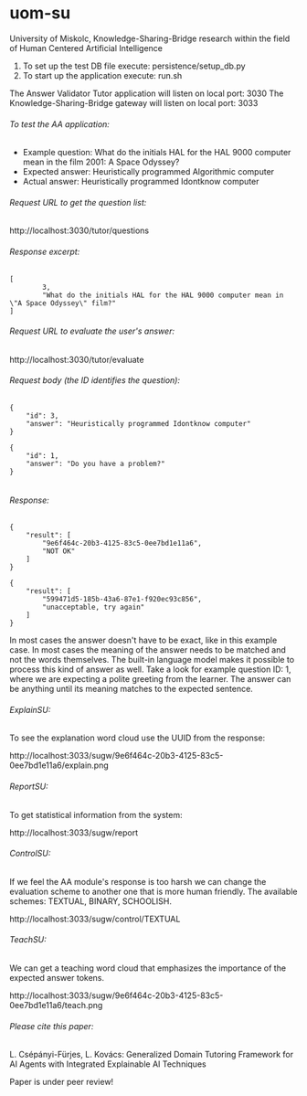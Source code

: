 # uom-su
University of Miskolc, Knowledge-Sharing-Bridge research within the field of Human Centered Artificial Intelligence

1. To set up the test DB file execute: persistence/setup_db.py
2. To start up the application execute: run.sh

The Answer Validator Tutor application will listen on local port: 3030
The Knowledge-Sharing-Bridge gateway will listen on local port: 3033

###### To test the AA application:

* Example question: What do the initials HAL for the HAL 9000 computer mean in the film 2001: A Space Odyssey?
* Expected answer: Heuristically programmed Algorithmic computer
* Actual answer: Heuristically programmed Idontknow computer

###### Request URL to get the question list:
http://localhost:3030/tutor/questions
###### Response excerpt:
```
[
        3,
        "What do the initials HAL for the HAL 9000 computer mean in \"A Space Odyssey\" film?"
]
```

###### Request URL to evaluate the user's answer:
http://localhost:3030/tutor/evaluate

###### Request body (the ID identifies the question): 
```
{
    "id": 3,
    "answer": "Heuristically programmed Idontknow computer"
}

{
    "id": 1,
    "answer": "Do you have a problem?"
}


```
###### Response:
```
{
    "result": [
        "9e6f464c-20b3-4125-83c5-0ee7bd1e11a6",
        "NOT OK"
    ]
}

{
    "result": [
        "599471d5-185b-43a6-87e1-f920ec93c856",
        "unacceptable, try again"
    ]
}
```

In most cases the answer doesn't have to be exact, like in this example case. In most cases the meaning of the answer 
needs to be matched and not the words themselves. The built-in language model makes it possible to process this kind 
of answer as well. Take a look for example question ID: 1, where we are expecting a polite greeting from the learner. 
The answer can be anything until its meaning matches to the expected sentence.  

###### ExplainSU:
To see the explanation word cloud use the UUID from the response: 

http://localhost:3033/sugw/9e6f464c-20b3-4125-83c5-0ee7bd1e11a6/explain.png

###### ReportSU:
To get statistical information from the system: 

http://localhost:3033/sugw/report

###### ControlSU:
If we feel the AA module's response is too harsh we can change the evaluation scheme to another one that is more 
human friendly. The available schemes: TEXTUAL, BINARY, SCHOOLISH. 

http://localhost:3033/sugw/control/TEXTUAL

###### TeachSU:
We can get a teaching word cloud that emphasizes the importance of the expected answer tokens.

http://localhost:3033/sugw/9e6f464c-20b3-4125-83c5-0ee7bd1e11a6/teach.png

###### Please cite this paper: 
L. Csépányi-Fürjes, L. Kovács: Generalized Domain Tutoring Framework for AI Agents with Integrated Explainable AI Techniques

Paper is under peer review!